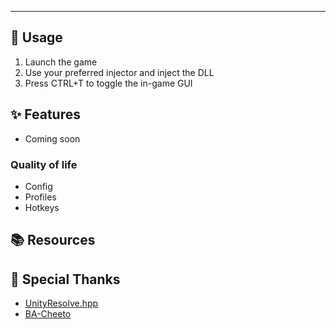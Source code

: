 <!-- <div align="center">
    <img src="assets/ba-cheeto.png" alt="LogoText">
</div> -->

---

## 📝 Usage 
1. Launch the game
2. Use your preferred injector and inject the DLL
3. Press CTRL+T to toggle the in-game GUI

## ✨ Features
- Coming soon


### Quality of life
- Config
- Profiles
- Hotkeys

## 📚 Resources


## 🙏 Special Thanks
- [UnityResolve.hpp](https://github.com/issuimo/UnityResolve.hpp)
- [BA-Cheeto](https://github.com/Taiga74164/BA-Cheeto)

